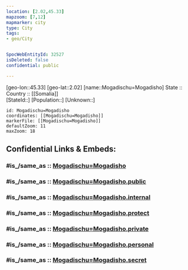 ```yaml
---
location: [2.02,45.33] 
mapzoom: [7,12] 
mapmarker: city 
type: City
tags:
- geo/City


SpocWebEntityId: 32527
isDeleted: false
confidential: public

---
```

[geo-lon::45.33] 
[geo-lat::2.02] 
[name::Mogadischu=Mogadisho] 
State ::  
Country :: [[Somalia]]  
[StateId::] 
[Population::] 
[Unknown::] 


```leaflet
id: Mogadischu=Mogadisho
coordinates: [[Mogadischu=Mogadisho]] 
markerFile: [[Mogadischu=Mogadisho]] 
defaultZoom: 11 
maxZoom: 18
```


## Confidential Links & Embeds: 

### #is_/same_as :: [Mogadischu=Mogadisho](/_Standards/Earth/Continent/Africa/Africa~East/Somalia/City/Mogadischu=Mogadisho.md) 

### #is_/same_as :: [Mogadischu=Mogadisho.public](/_public/Earth/Continent/Africa/Africa~East/Somalia/City/Mogadischu=Mogadisho.public.md) 

### #is_/same_as :: [Mogadischu=Mogadisho.internal](/_internal/Earth/Continent/Africa/Africa~East/Somalia/City/Mogadischu=Mogadisho.internal.md) 

### #is_/same_as :: [Mogadischu=Mogadisho.protect](/_protect/Earth/Continent/Africa/Africa~East/Somalia/City/Mogadischu=Mogadisho.protect.md) 

### #is_/same_as :: [Mogadischu=Mogadisho.private](/_private/Earth/Continent/Africa/Africa~East/Somalia/City/Mogadischu=Mogadisho.private.md) 

### #is_/same_as :: [Mogadischu=Mogadisho.personal](/_personal/Earth/Continent/Africa/Africa~East/Somalia/City/Mogadischu=Mogadisho.personal.md) 

### #is_/same_as :: [Mogadischu=Mogadisho.secret](/_secret/Earth/Continent/Africa/Africa~East/Somalia/City/Mogadischu=Mogadisho.secret.md)

